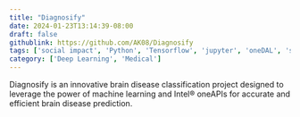 ```yaml
---
title: "Diagnosify"
date: 2024-01-23T13:14:39-08:00
draft: false
githublink: https://github.com/AK08/Diagnosify
tags: ['social impact', 'Python', 'Tensorflow', 'jupyter', 'oneDAL', 'scikit', 'oneDNN']
category: ['Deep Learning', 'Medical']
---
```


Diagnosify is an innovative brain disease classification project designed to leverage the power of machine learning and Intel® oneAPIs for accurate and efficient brain disease prediction.

